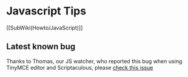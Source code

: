 <!-- Name: Howto/JavaScript -->
<!-- Version: 2 -->
<!-- Last-Modified: 2006/10/12 19:35:52 -->
<!-- Author: jcasanova -->
<!-- Status: Original -->

# Javascript Tips
[[SubWiki(Howto/JavaScript)]]

## Latest known bug
Thanks to Thomas, our JS watcher, who reported this bug when using TinyMCE editor and Scriptaculous, please [check this  issue][1]

[1]:	http://trac.seagullproject.org/wiki/TroubleShooting/KnownIssues#Javascriptrelated